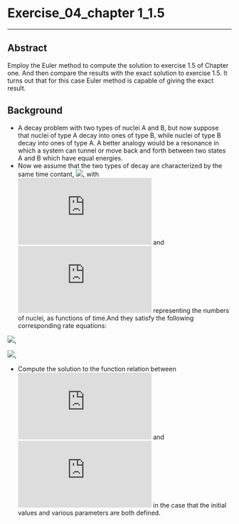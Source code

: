 # Exercise_04_chapter 1_1.5
***
## Abstract
Employ the Euler method to compute the solution to exercise 1.5 of Chapter one. And then compare the results with the exact solution to exercise 1.5. It turns out that for this case Euler method is capable of giving the exact result.
## Background
- A decay problem with two types of nuclei A and B, but now suppose that nuclei of type A decay into ones of type B, while nuclei of type B decay into ones of type A. A better analogy would be a resonance in which a system can tunnel or move back and forth between two states A and B which have equal energies.
- Now we assume that the two types of decay are characterized by the same time contant, ![](http://latex.codecogs.com/gif.latex?\tau), with ![](http://latex.codecogs.com/gif.latex?N_A$) and ![](http://latex.codecogs.com/gif.latex?N_B$) representing the numbers of nuclei, as functions of time.And they satisfy the following corresponding rate equations:

![](http://latex.codecogs.com/gif.latex?\frac{dN_{A}}{dt}=\frac{N_{B}}{\tau}-\frac{N_{A}}{\tau}),

![](http://latex.codecogs.com/gif.latex?\frac{dN_{B}}{dt}=\frac{N_{A}}{\tau}-\frac{N_{B}}{\tau}),

- Compute the solution to the function relation between ![](http://latex.codecogs.com/gif.latex?N_A$) and ![](http://latex.codecogs.com/gif.latex?N_B$) in the case that the initial values and various parameters are both defined.
